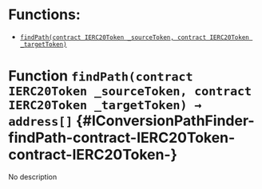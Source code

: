 

# Functions:
- [`findPath(contract IERC20Token _sourceToken, contract IERC20Token _targetToken)`](#IConversionPathFinder-findPath-contract-IERC20Token-contract-IERC20Token-)


# Function `findPath(contract IERC20Token _sourceToken, contract IERC20Token _targetToken) → address[]` {#IConversionPathFinder-findPath-contract-IERC20Token-contract-IERC20Token-}
No description

